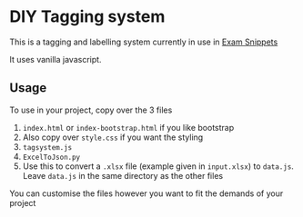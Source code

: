 # DIY Tagging system

This is a tagging and labelling system currently in use in [Exam Snippets](http://exam-snippets.herokuapp.com)

It uses vanilla javascript.

## Usage

To use in your project, copy over the 3 files
1. `index.html` or `index-bootstrap.html` if you like bootstrap
  1. Also copy over `style.css` if you want the styling
2. `tagsystem.js`
3. `ExcelToJson.py`
  1. Use this to convert a `.xlsx` file (example given in `input.xlsx`) to `data.js`. Leave `data.js` in the same directory as the other files

You can customise the files however you want to fit the demands of your project
